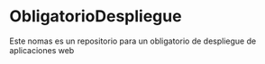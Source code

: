 # ObligatorioDespliegue
Este nomas es un repositorio para un obligatorio de despliegue de aplicaciones web
